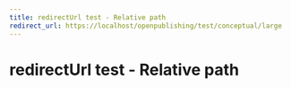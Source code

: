 ```yaml
---
title: redirectUrl test - Relative path
redirect_url: https://localhost/openpublishing/test/conceptual/large
---
```



# redirectUrl test - Relative path

 
